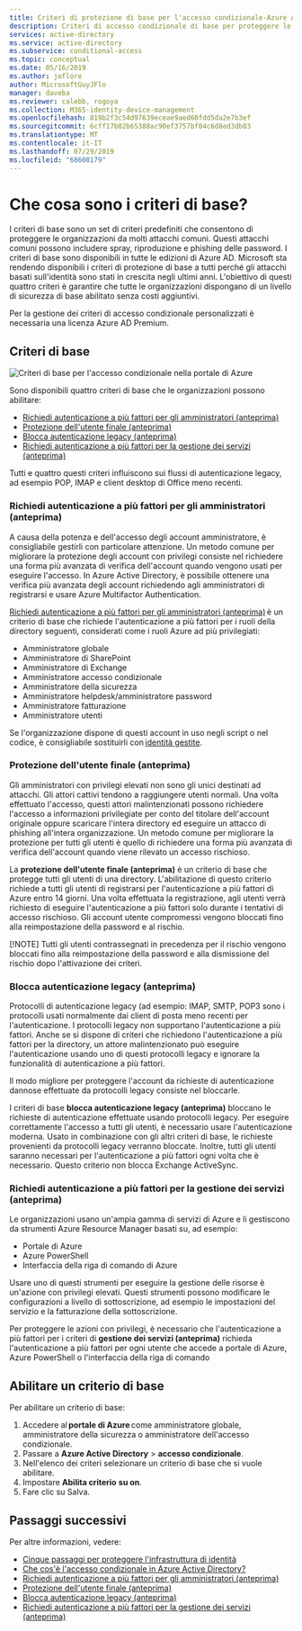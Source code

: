 ```yaml
---
title: Criteri di protezione di base per l'accesso condizionale-Azure Active Directory
description: Criteri di accesso condizionale di base per proteggere le organizzazioni dagli attacchi comuni
services: active-directory
ms.service: active-directory
ms.subservice: conditional-access
ms.topic: conceptual
ms.date: 05/16/2019
ms.author: joflore
author: MicrosoftGuyJFlo
manager: daveba
ms.reviewer: calebb, rogoya
ms.collection: M365-identity-device-management
ms.openlocfilehash: 819b2f3c54d97639eceae9aed60fdd5da2e7b3ef
ms.sourcegitcommit: 6cff17b02b65388ac90ef3757bf04c6d8ed3db03
ms.translationtype: MT
ms.contentlocale: it-IT
ms.lasthandoff: 07/29/2019
ms.locfileid: "68608179"
---
```

# <a name="what-are-baseline-policies"></a>Che cosa sono i criteri di base?

I criteri di base sono un set di criteri predefiniti che consentono di proteggere le organizzazioni da molti attacchi comuni. Questi attacchi comuni possono includere spray, riproduzione e phishing delle password. I criteri di base sono disponibili in tutte le edizioni di Azure AD. Microsoft sta rendendo disponibili i criteri di protezione di base a tutti perché gli attacchi basati sull'identità sono stati in crescita negli ultimi anni. L'obiettivo di questi quattro criteri è garantire che tutte le organizzazioni dispongano di un livello di sicurezza di base abilitato senza costi aggiuntivi.  

Per la gestione dei criteri di accesso condizionale personalizzati è necessaria una licenza Azure AD Premium.

## <a name="baseline-policies"></a>Criteri di base

![Criteri di base per l'accesso condizionale nella portale di Azure](./media/concept-baseline-protection/conditional-access-baseline-policies.png)

Sono disponibili quattro criteri di base che le organizzazioni possono abilitare:

* [Richiedi autenticazione a più fattori per gli amministratori (anteprima)](howto-baseline-protect-administrators.md)
* [Protezione dell'utente finale (anteprima)](howto-baseline-protect-end-users.md)
* [Blocca autenticazione legacy (anteprima)](howto-baseline-protect-legacy-auth.md)
* [Richiedi autenticazione a più fattori per la gestione dei servizi (anteprima)](howto-baseline-protect-azure.md)

Tutti e quattro questi criteri influiscono sui flussi di autenticazione legacy, ad esempio POP, IMAP e client desktop di Office meno recenti.

### <a name="require-mfa-for-admins-preview"></a>Richiedi autenticazione a più fattori per gli amministratori (anteprima)

A causa della potenza e dell'accesso degli account amministratore, è consigliabile gestirli con particolare attenzione. Un metodo comune per migliorare la protezione degli account con privilegi consiste nel richiedere una forma più avanzata di verifica dell'account quando vengono usati per eseguire l'accesso. In Azure Active Directory, è possibile ottenere una verifica più avanzata degli account richiedendo agli amministratori di registrarsi e usare Azure Multifactor Authentication.

[Richiedi autenticazione a più fattori per gli amministratori (anteprima)](howto-baseline-protect-administrators.md) è un criterio di base che richiede l'autenticazione a più fattori per i ruoli della directory seguenti, considerati come i ruoli Azure ad più privilegiati:

* Amministratore globale
* Amministratore di SharePoint
* Amministratore di Exchange
* Amministratore accesso condizionale
* Amministratore della sicurezza
* Amministratore helpdesk/amministratore password
* Amministratore fatturazione
* Amministratore utenti

Se l'organizzazione dispone di questi account in uso negli script o nel codice, è consigliabile sostituirli con [identità gestite](../managed-identities-azure-resources/overview.md).

### <a name="end-user-protection-preview"></a>Protezione dell'utente finale (anteprima)

Gli amministratori con privilegi elevati non sono gli unici destinati ad attacchi. Gli attori cattivi tendono a raggiungere utenti normali. Una volta effettuato l'accesso, questi attori malintenzionati possono richiedere l'accesso a informazioni privilegiate per conto del titolare dell'account originale oppure scaricare l'intera directory ed eseguire un attacco di phishing all'intera organizzazione. Un metodo comune per migliorare la protezione per tutti gli utenti è quello di richiedere una forma più avanzata di verifica dell'account quando viene rilevato un accesso rischioso.

La **protezione dell'utente finale (anteprima)** è un criterio di base che protegge tutti gli utenti di una directory. L'abilitazione di questo criterio richiede a tutti gli utenti di registrarsi per l'autenticazione a più fattori di Azure entro 14 giorni. Una volta effettuata la registrazione, agli utenti verrà richiesto di eseguire l'autenticazione a più fattori solo durante i tentativi di accesso rischioso. Gli account utente compromessi vengono bloccati fino alla reimpostazione della password e al rischio. 

[!NOTE]
Tutti gli utenti contrassegnati in precedenza per il rischio vengono bloccati fino alla reimpostazione della password e alla dismissione del rischio dopo l'attivazione dei criteri.

### <a name="block-legacy-authentication-preview"></a>Blocca autenticazione legacy (anteprima)

Protocolli di autenticazione legacy (ad esempio: IMAP, SMTP, POP3 sono i protocolli usati normalmente dai client di posta meno recenti per l'autenticazione. I protocolli legacy non supportano l'autenticazione a più fattori. Anche se si dispone di criteri che richiedono l'autenticazione a più fattori per la directory, un attore malintenzionato può eseguire l'autenticazione usando uno di questi protocolli legacy e ignorare la funzionalità di autenticazione a più fattori.

Il modo migliore per proteggere l'account da richieste di autenticazione dannose effettuate da protocolli legacy consiste nel bloccarle.

I criteri di base **blocca autenticazione legacy (anteprima)** bloccano le richieste di autenticazione effettuate usando protocolli legacy. Per eseguire correttamente l'accesso a tutti gli utenti, è necessario usare l'autenticazione moderna. Usato in combinazione con gli altri criteri di base, le richieste provenienti da protocolli legacy verranno bloccate. Inoltre, tutti gli utenti saranno necessari per l'autenticazione a più fattori ogni volta che è necessario. Questo criterio non blocca Exchange ActiveSync.

### <a name="require-mfa-for-service-management-preview"></a>Richiedi autenticazione a più fattori per la gestione dei servizi (anteprima)

Le organizzazioni usano un'ampia gamma di servizi di Azure e li gestiscono da strumenti Azure Resource Manager basati su, ad esempio:

* Portale di Azure
* Azure PowerShell
* Interfaccia della riga di comando di Azure

Usare uno di questi strumenti per eseguire la gestione delle risorse è un'azione con privilegi elevati. Questi strumenti possono modificare le configurazioni a livello di sottoscrizione, ad esempio le impostazioni del servizio e la fatturazione della sottoscrizione.

Per proteggere le azioni con privilegi, è necessario che l'autenticazione a più fattori per i criteri di **gestione dei servizi (anteprima)** richieda l'autenticazione a più fattori per ogni utente che accede a portale di Azure, Azure PowerShell o l'interfaccia della riga di comando

## <a name="enable-a-baseline-policy"></a>Abilitare un criterio di base

Per abilitare un criterio di base:

1. Accedere al **portale di Azure** come amministratore globale, amministratore della sicurezza o amministratore dell'accesso condizionale.
1. Passare a **Azure Active Directory** > **accesso condizionale**.
1. Nell'elenco dei criteri selezionare un criterio di base che si vuole abilitare.
1. Impostare **Abilita criterio** **su on**.
1. Fare clic su Salva.

## <a name="next-steps"></a>Passaggi successivi

Per altre informazioni, vedere:

* [Cinque passaggi per proteggere l'infrastruttura di identità](../../security/fundamentals/steps-secure-identity.md)
* [Che cos'è l'accesso condizionale in Azure Active Directory?](overview.md)
* [Richiedi autenticazione a più fattori per gli amministratori (anteprima)](howto-baseline-protect-administrators.md)
* [Protezione dell'utente finale (anteprima)](howto-baseline-protect-end-users.md)
* [Blocca autenticazione legacy (anteprima)](howto-baseline-protect-legacy-auth.md)
* [Richiedi autenticazione a più fattori per la gestione dei servizi (anteprima)](howto-baseline-protect-azure.md)

